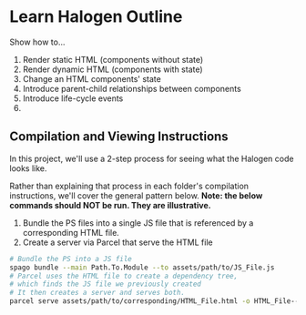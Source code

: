 # Learn Halogen Outline

Show how to...
1. Render static HTML (components without state)
2. Render dynamic HTML (components with state)
3. Change an HTML components' state
4. Introduce parent-child relationships between components
5. Introduce life-cycle events
6.

## Compilation and Viewing Instructions

In this project, we'll use a 2-step process for seeing what the Halogen code looks like.

Rather than explaining that process in each folder's compilation instructions, we'll cover the general pattern below. **Note: the below commands should NOT be run. They are illustrative.**

1. Bundle the PS files into a single JS file that is referenced by a corresponding HTML file.
2. Create a server via Parcel that serve the HTML file
```bash
# Bundle the PS into a JS file
spago bundle --main Path.To.Module --to assets/path/to/JS_File.js
# Parcel uses the HTML file to create a dependency tree,
# which finds the JS file we previously created
# It then creates a server and serves both.
parcel serve assets/path/to/corresponding/HTML_File.html -o HTML_File--parcelified.html --open --no-minify
```
